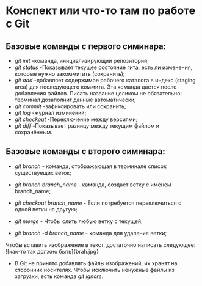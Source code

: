# Конспект или что-то там  по работе с Git

## Базовые команды с первого симинара:

* *git init* -команда, инициализирующий репозиторий;
* *git status* -Показывает текущее состояние гита, есть ли изменения, которые нужно закоммитить (сохранить);
* *git add* -добавляет содержимое рабочего каталога  в индекс (staging area) для последующего коммита. Эта команда дается после добавления файлов. Писать название целиком не обязательно: терминал дозаполнит данные автоматически;
* *git commit* -зафиксировать или сохранить;
* *git log* -журнал изминений;
* *git checkout* -Переключение между версиями;
* *git diff* -Показывает разницу между текущим файлом и сохранённым.

## Базовые команды с второго симинара:

* *git branch* - команда, отображающая в терминале список существуещих веток;

* *git branch branch_name* - каманда, создает ветку с именем branch_name;

* *git checkout branch_name* - Если потребуется переключиться с одной ветки на другую;

* *git merge* - Чтобы слить любую ветку с текущей;

* *git branch -d branch_name* - команда для удаление ветки;

Чтобы вставить изображение в текст, достаточно написать следующее:
![как-то так должно быть]{brah.jpg}
* В Git не принято добавлять файлы изображений, их хранят на сторонних носителях. Чтобы исключить ненужные файлы из загрузки, есть команда *git ignore*.
